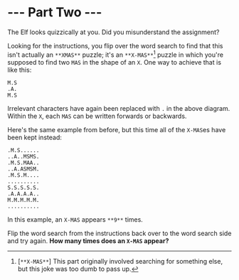 # --- Part Two ---

The Elf looks quizzically at you. Did you misunderstand the assignment?

Looking for the instructions, you flip over the word search to find that this isn't actually an `**XMAS**` puzzle; it's an `**X-MAS**`[^1] puzzle in which you're supposed to find two `MAS` in the shape of an `X`. One way to achieve that is like this:
```
M.S
.A.
M.S
```

Irrelevant characters have again been replaced with `.` in the above diagram. Within the `X`, each `MAS` can be written forwards or backwards.

Here's the same example from before, but this time all of the `X-MAS`es have been kept instead:
```
.M.S......
..A..MSMS.
.M.S.MAA..
..A.ASMSM.
.M.S.M....
..........
S.S.S.S.S.
.A.A.A.A..
M.M.M.M.M.
..........
```

In this example, an `X-MAS` appears `**9**` times.

Flip the word search from the instructions back over to the word search side and try again. **How many times does an `X-MAS` appear?**

[^1]: [`**X-MAS**`] This part originally involved searching for something else, but this joke was too dumb to pass up.
